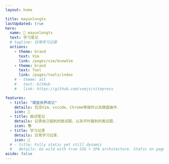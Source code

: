 ```yaml
---
layout: home

title: mayunlongtx
lastUpdated: true
hero:
  name: 🐣 mayunlongtx 
  text: 学习笔记 
  # tagline: 日常学习记录
  actions:
    - theme: brand
      text: Vim
      link: /pages/vim/knowVim
    - theme: brand
      text: Tool
      link: /pages/tools/index
    # - theme: alt
    #   text: GitHub
    #   link: https://github.com/vuejs/vitepress

features:
  - title: "键盘侠养成记"
    details: 包含Vim、vscode、Chrome等插件以及键盘操作.
    icon: 🎉
  - title: 面试笔记
    details: 记录自己碰到的面试题，以及平时看到的面试题.
    icon: 📚
  - title: 学习记录
    details: 日常学习记录.
    icon: 📓
  # - title: Fully static yet still dynamic
  #   details: Go wild with true SSG + SPA architecture. Static on page load, but engage users with 100% interactivity from there.
aside: false
---
```


